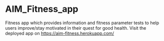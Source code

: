 # AIM_Fitness_app
Fitness app which provides information and fitness parameter tests to help users improve/stay motivated in their quest for good health. Visit the deployed app on https://aim-fitness.herokuapp.com/
